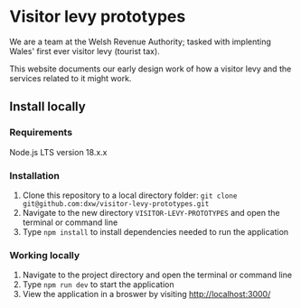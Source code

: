# Visitor levy prototypes

We are a team at the Welsh Revenue Authority; tasked with implenting Wales' first ever visitor levy (tourist tax).

This website documents our early design work of how a visitor levy and the services related to it might work.

## Install locally

### Requirements

Node.js LTS version 18.x.x

### Installation

1. Clone this repository to a local directory folder: `git clone git@github.com:dxw/visitor-levy-prototypes.git`
2. Navigate to the new directory `VISITOR-LEVY-PROTOTYPES` and open the terminal or command line
3. Type `npm install` to install dependencies needed to run the application

### Working locally

1. Navigate to the project directory and open the terminal or command line
2. Type `npm run dev` to start the application
3. View the application in a broswer by visiting [http://localhost:3000/](http://localhost:3000/)
